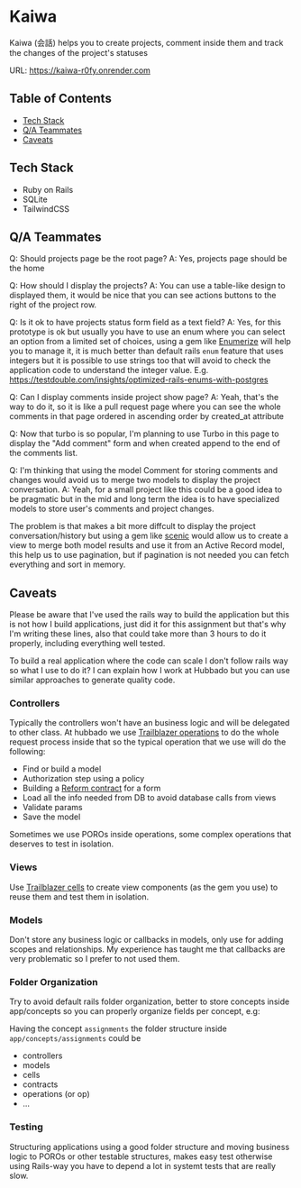 # Kaiwa

Kaiwa (会話) helps you to create projects, comment inside them and track the changes of the
project's statuses

URL: https://kaiwa-r0fy.onrender.com

## Table of Contents

- [Tech Stack](#tech-stack)
- [Q/A Teammates](#qa-teammates)
- [Caveats](#caveats)

## Tech Stack

- Ruby on Rails
- SQLite
- TailwindCSS

## Q/A Teammates

Q: Should projects page be the root page?
A: Yes, projects page should be the home

Q: How should I display the projects?
A: You can use a table-like design to displayed them, it would be nice that you can see actions
   buttons to the right of the project row.

Q: Is it ok to have projects status form field as a text field?
A: Yes, for this prototype is ok but usually you have to use an enum where you can select an option
   from a limited set of choices, using a gem like [Enumerize](https://github.com/brainspec/enumerize)
   will help you to manage it, it is much better than default rails `enum` feature that uses integers
   but it is possible to use strings too that will avoid to check the application code to understand the
   integer value.
   E.g. https://testdouble.com/insights/optimized-rails-enums-with-postgres 

Q: Can I display comments inside project show page?
A: Yeah, that's the way to do it, so it is like a pull request page where you can see the whole comments
   in that page ordered in ascending order by created_at attribute

Q: Now that turbo is so popular, I'm planning to use Turbo in this page to display the "Add comment" form
   and when created append to the end of the comments list.

Q: I'm thinking that using the model Comment for storing comments and changes would avoid us to merge
   two models to display the project conversation.
A: Yeah, for a small project like this could be a good idea to be pragmatic but in the mid and long term
   the idea is to have specialized models to store user's comments and project changes.
   
   The problem is that makes a bit more diffcult to display the project conversation/history
   but using a gem like [scenic](https://github.com/scenic-views/scenic) would allow us to create a view to merge both model results
   and use it from an Active Record model, this help us to use pagination, but if pagination is not needed
   you can fetch everything and sort in memory.

## Caveats

Please be aware that I've used the rails way to build the application but this is not how 
I build applications, just did it for this assignment but that's why I'm writing these lines, also
that could take more than 3 hours to do it properly, including everything well tested.

To build a real application where the code can scale I don't follow rails way so what I use to do it?
I can explain how I work at Hubbado but you can use similar approaches to generate quality code.

### Controllers
Typically the controllers won't have an business logic and will be delegated to other class.
At hubbado we use [Trailblazer operations](https://trailblazer.to/2.1/docs/operation/) to do the whole request process inside that so the typical
operation that we use will do the following:
- Find or build a model
- Authorization step using a policy
- Building a [Reform contract](https://trailblazer.to/2.1/docs/reform/) for a form
- Load all the info needed from DB to avoid database calls from views
- Validate params
- Save the model

Sometimes we use POROs inside operations, some complex operations that deserves to test in isolation.

### Views
Use [Trailblazer cells](https://trailblazer.to/2.1/docs/cells/) to create view components (as the gem you use) to reuse them and test
them in isolation.

### Models
Don't store any business logic or callbacks in models, only use for adding scopes and relationships.
My experience has taught me that callbacks are very problematic so I prefer to not used them.

### Folder Organization
Try to avoid default rails folder organization, better to store concepts inside app/concepts so 
you can properly organize fields per concept, e.g:

Having the concept `assignments` the folder structure inside `app/concepts/assignments` could be
- controllers
- models
- cells
- contracts
- operations (or op)
- ...

### Testing
Structuring applications using a good folder structure and moving business logic to POROs or other
testable structures, makes easy test otherwise using Rails-way you have to depend a lot in systemt tests
that are really slow.

